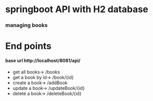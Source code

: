 # springboot API with H2 database 
### managing books

# End points
#### base url <link>http://localhost/8081/api/ </link>

* get all books->       /books
* get a book by id->    /book/{id}
* create a book->       /addBook
* update a book->       /updateBook/{id}
* delete a book->       /deleteBook/{id}
